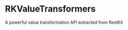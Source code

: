 RKValueTransformers
===================

A powerful value transformation API extracted from RestKit
